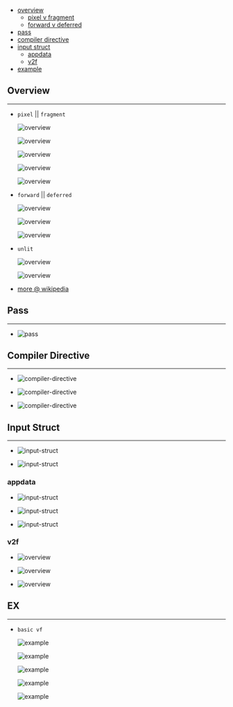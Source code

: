 * [overview](#overview)
    * [pixel v fragment](#pixel-fragment)
    * [forward v deferred](#forward-deferred)
* [pass](#pass)
* [compiler directive](#compiler-directive)
* [input struct](#input-struct)
    * [appdata](#appdata)
    * [v2f](#v2f)
* [example](#example)

## Overview <a name="overview"></a>

---

* `pixel` || `fragment`

    ![overview](./_asset/img/1.png)

    ![overview](./_asset/img/2.png)

    ![overview](./_asset/img/3.png)

    ![overview](./_asset/img/4.png)

    ![overview](./_asset/img/5.png)

* `forward` || `deferred`

    ![overview](./_asset/img/01.png)

    ![overview](./_asset/img/02.png)

    ![overview](./_asset/img/03.png)

* `unlit`

    ![overview](./_asset/img/24.png)

    ![overview](./_asset/img/25.png)

* [more @ wikipedia](https://en.wikipedia.org/wiki/Shader)

## Pass <a name="pass"></a>

---

* ![pass](./_asset/img/04.png)

## Compiler Directive <a name="compiler-directive"></a>

---

* ![compiler-directive](./_asset/img/06.png)

* ![compiler-directive](./_asset/img/07.png)

* ![compiler-directive](./_asset/img/08.png)

## Input Struct <a name="input-struct"></a>

---

* ![input-struct](./_asset/img/09.png)

* ![input-struct](./_asset/img/21.png)

### appdata <a name="appdata"></a>

* ![input-struct](./_asset/img/12.png)

* ![input-struct](./_asset/img/13.png)

* ![input-struct](./_asset/img/14.png)

### v2f <a name="v2f"></a>

* ![overview](./_asset/img/16.png)

* ![overview](./_asset/img/17.png)

* ![overview](./_asset/img/18.png)

## EX <a name="example"></a>

---

* `basic vf`

    ![example](./_asset/img/26.png)

    ![example](./_asset/img/27.png)

    ![example](./_asset/img/32.png)

    ![example](./_asset/img/33.png)

    ![example](./_asset/img/34.png)